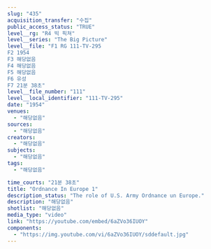 ```yaml
---
slug: "435"
acquisition_transfer: "수집"
public_access_status: "TRUE"
level__rg: "R4 빅 픽쳐"
level__series: "The Big Picture"
level__file: "F1 RG 111-TV-295
F2 1954
F3 해당없음
F4 해당없음
F5 해당없음
F6 유성
F7 21분 38초"
level__file_number: "111"
level__local_identifier: "111-TV-295"
date: "1954"
venues: 
  - "해당없음"
sources: 
  - "해당없음"
creators: 
  - "해당없음"
subjects: 
  - "해당없음"
tags: 
  - "해당없음"

time_courts: "21분 38초"
title: "Ordnance In Europe 1"
description_status: "The role of U.S. Army Ordnance un Europe."
description: "해당없음"
shotlist: "해당없음"
media_type: "video"
link: "https://youtube.com/embed/6aZVo36IUOY"
components: 
  - "https://img.youtube.com/vi/6aZVo36IUOY/sddefault.jpg"
---
```

